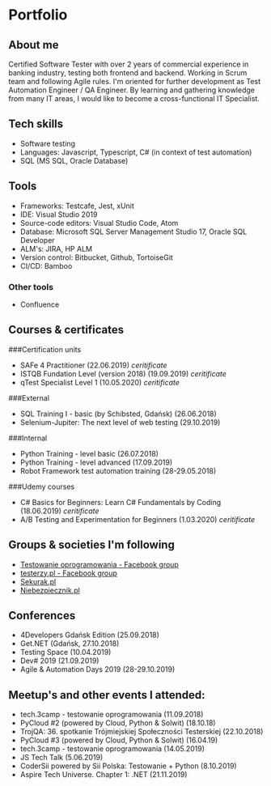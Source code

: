 # Portfolio

## About me
Certified Software Tester with over 2 years of commercial experience in banking industry, testing both frontend and backend. Working in Scrum team and following Agile rules. I'm oriented for further development as Test Automation Engineer / QA Engineer. By learning and gathering knowledge from many IT areas, I would like to become a cross-functional IT Specialist.

## Tech skills
* Software testing
* Languages: Javascript, Typescript, C# (in context of test automation)
* SQL (MS SQL, Oracle Database)

## Tools
* Frameworks: Testcafe, Jest, xUnit
* IDE: Visual Studio 2019
* Source-code editors: Visual Studio Code, Atom
* Database: Microsoft SQL Server Management Studio 17, Oracle SQL Developer
* ALM's: JIRA, HP ALM
* Version control: Bitbucket, Github, TortoiseGit
* CI/CD: Bamboo

### Other tools
* Confluence

## Courses & certificates
###Certification units
* SAFe 4 Practitioner (22.06.2019) _ceritificate_
* ISTQB Fundation Level (version 2018) (19.09.2019) _ceritificate_
* qTest Specialist Level 1 (10.05.2020) _ceritificate_

###External
* SQL Training I - basic (by Schibsted, Gdańsk) (26.06.2018)
* Selenium-Jupiter: The next level of web testing (29.10.2019)

###Internal
* Python Training - level basic (26.07.2018)
* Python Training - level advanced (17.09.2019)
* Robot Framework test automation training (28-29.05.2018)

###Udemy courses
* C# Basics for Beginners: Learn C# Fundamentals by Coding (18.06.2019) _ceritificate_
* A/B Testing and Experimentation for Beginners (1.03.2020) _ceritificate_

## Groups & societies I'm following
* [Testowanie oprogramowania - Facebook group](https://www.facebook.com/groups/TestowanieOprogramowania/)
* [testerzy.pl -  Facebook group](https://www.facebook.com/testerzy/)
* [Sekurak.pl](https://sekurak.pl/)
* [Niebezpiecznik.pl](https://niebezpiecznik.pl/)

## Conferences
* 4Developers Gdańsk Edition (25.09.2018)
* Get.NET (Gdańsk, 27.10.2018)
* Testing Space (10.04.2019)
* Dev# 2019 (21.09.2019)
* Agile & Automation Days 2019 (28-29.10.2019)

## Meetup's and other events I attended:
* tech.3camp - testowanie oprogramowania (11.09.2018)
* PyCloud #2 (powered by Cloud, Python & Solwit) (18.10.18)
* TrojQA: 36. spotkanie Trójmiejskiej Społeczności Testerskiej (22.10.2018)
* PyCloud #3 (powered by Cloud, Python & Solwit) (16.04.19)
* tech.3camp - testowanie oprogramowania (14.05.2019)
* JS Tech Talk (5.06.2019)
* CoderSii powered by Sii Polska: Testowanie + Python (8.10.2019)
* Aspire Tech Universe. Chapter 1: .NET (21.11.2019)



